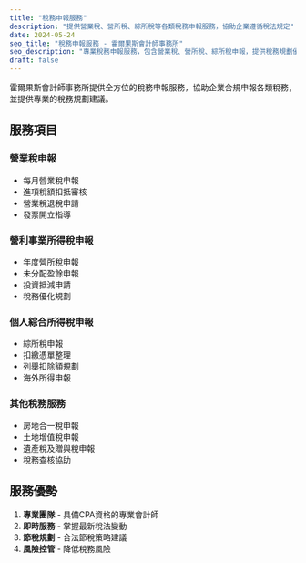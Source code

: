 ```yaml
---
title: "稅務申報服務"
description: "提供營業稅、營所稅、綜所稅等各類稅務申報服務，協助企業遵循稅法規定"
date: 2024-05-24
seo_title: "稅務申報服務 - 霍爾果斯會計師事務所"
seo_description: "專業稅務申報服務，包含營業稅、營所稅、綜所稅申報，提供稅務規劃優化建議，確保企業合規經營"
draft: false
---
```


霍爾果斯會計師事務所提供全方位的稅務申報服務，協助企業合規申報各類稅務，並提供專業的稅務規劃建議。

## 服務項目

### 營業稅申報
- 每月營業稅申報
- 進項稅額扣抵審核
- 營業稅退稅申請
- 發票開立指導

### 營利事業所得稅申報
- 年度營所稅申報
- 未分配盈餘申報
- 投資抵減申請
- 稅務優化規劃

### 個人綜合所得稅申報
- 綜所稅申報
- 扣繳憑單整理
- 列舉扣除額規劃
- 海外所得申報

### 其他稅務服務
- 房地合一稅申報
- 土地增值稅申報
- 遺產稅及贈與稅申報
- 稅務查核協助

## 服務優勢

1. **專業團隊** - 具備CPA資格的專業會計師
2. **即時服務** - 掌握最新稅法變動
3. **節稅規劃** - 合法節稅策略建議
4. **風險控管** - 降低稅務風險